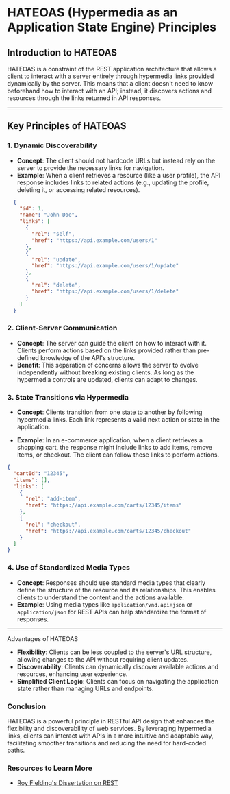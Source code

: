# HATEOAS (Hypermedia as an Application State Engine) Principles

## Introduction to HATEOAS
HATEOAS is a constraint of the REST application architecture that allows a client to interact with a server entirely through hypermedia links provided dynamically by the server. This means that a client doesn't need to know beforehand how to interact with an API; instead, it discovers actions and resources through the links returned in API responses.

---

## Key Principles of HATEOAS

### 1. **Dynamic Discoverability**
- **Concept**: The client should not hardcode URLs but instead rely on the server to provide the necessary links for navigation.
- **Example**: When a client retrieves a resource (like a user profile), the API response includes links to related actions (e.g., updating the profile, deleting it, or accessing related resources).
  
```json
  {
    "id": 1,
    "name": "John Doe",
    "links": [
      {
        "rel": "self",
        "href": "https://api.example.com/users/1"
      },
      {
        "rel": "update",
        "href": "https://api.example.com/users/1/update"
      },
      {
        "rel": "delete",
        "href": "https://api.example.com/users/1/delete"
      }
    ]
  }
```

### 2. Client-Server Communication

- **Concept**: The server can guide the client on how to interact with it. Clients perform actions based on the links provided rather than pre-defined knowledge of the API's structure.
- **Benefit**: This separation of concerns allows the server to evolve independently without breaking existing clients. As long as the hypermedia controls are updated, clients can adapt to changes.

### 3. State Transitions via Hypermedia

- **Concept**: Clients transition from one state to another by following hypermedia links. Each link represents a valid next action or state in the application.

- **Example**: In an e-commerce application, when a client retrieves a shopping cart, the response might include links to add items, remove items, or checkout. The client can follow these links to perform actions.

```json
{
  "cartId": "12345",
  "items": [],
  "links": [
    {
      "rel": "add-item",
      "href": "https://api.example.com/carts/12345/items"
    },
    {
      "rel": "checkout",
      "href": "https://api.example.com/carts/12345/checkout"
    }
  ]
}
```

### 4. Use of Standardized Media Types

- **Concept**: Responses should use standard media types that clearly define the structure of the resource and its relationships. This enables clients to understand the content and the actions available.
- **Example**: Using media types like `application/vnd.api+json` or `application/json` for REST APIs can help standardize the format of responses.

---

Advantages of HATEOAS

- **Flexibility**: Clients can be less coupled to the server's URL structure, allowing changes to the API without requiring client updates.
- **Discoverability**: Clients can dynamically discover available actions and resources, enhancing user experience.
- **Simplified Client Logic**: Clients can focus on navigating the application state rather than managing URLs and endpoints.

### Conclusion

HATEOAS is a powerful principle in RESTful API design that enhances the flexibility and discoverability of web services. By leveraging hypermedia links, clients can interact with APIs in a more intuitive and adaptable way, facilitating smoother transitions and reducing the need for hard-coded paths.

### Resources to Learn More

- [Roy Fielding's Dissertation on REST](https://ics.uci.edu/~fielding/pubs/dissertation/rest_arch_style.htm)